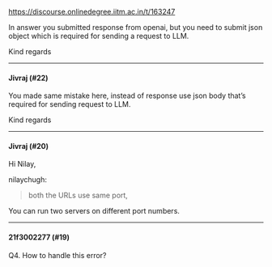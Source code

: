 https://discourse.onlinedegree.iitm.ac.in/t/163247

In answer you submitted response from openai, but you need to submit json object which is required for sending a request to LLM.</p>
<p>Kind regards</p><hr>

<h4>Jivraj (#22)</h4>
<p>You made same mistake here, instead of response use json body that’s required for sending request to LLM.</p>
<p>Kind regards</p><hr>

<h4>Jivraj (#20)</h4>
<p>Hi Nilay,</p>
<aside class="quote group-ds-students" data-post="17" data-topic="163247" data-username="nilaychugh">
<div class="title">
<div class="quote-controls"></div>
 nilaychugh:</div>
<blockquote>
<p>both the URLs use same port,</p>
</blockquote>
</aside>
<p>You can run two servers on different port numbers.</p><hr>

<h4>21f3002277 (#19)</h4>
<p>Q4. How to handle this error?